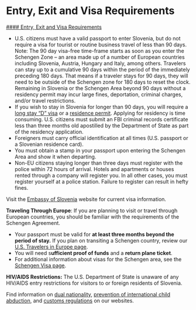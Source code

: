 # Entry, Exit and Visa Requirements

[#### Entry, Exit and Visa Requirements](javascript:void(0); "Entry, Exit and Visa Requirements")

* U.S. citizens must have a valid passport to enter Slovenia, but do not require a visa for tourist or routine business travel of less than 90 days. Note: The 90 day visa-free time-frame starts as soon as you enter the Schengen Zone – an area made up of a number of European countries including Slovenia, Austria, Hungary and Italy, among others. Travelers can stay up to a cumulative 90 days within the period of the immediately preceding 180 days. That means if a traveler stays for 90 days, they will need to be outside of the Schengen zone for 180 days to reset the clock. Remaining in Slovenia or the Schengen Area beyond 90 days without a residency permit may incur large fines, deportation, criminal charges, and/or travel restrictions.
* If you wish to stay in Slovenia for longer than 90 days, you will require a [long stay “D” visa](https://www.gov.si/en/representations/embassy-washington/) or a [residence permit](https://si.usembassy.gov/slovenian-residence-citizenship/). Applying for residency is time consuming. U.S. citizens must submit an FBI criminal records certificate less than three months old apostilled by the Department of State as part of the residency application.
* Foreigners must carry official identification at all times (U.S. passport or a Slovenian residence card).
* You must obtain a stamp in your passport upon entering the Schengen Area and show it when departing.
* Non-EU citizens staying longer than three days must register with the police within 72 hours of arrival. Hotels and apartments or houses rented through a company will register you. In all other cases, you must register yourself at a police station. Failure to register can result in hefty fines.

Visit the [Embassy of Slovenia](http://www.washington.embassy.si/index.php?id=51&L=1) website for current visa information.

**Traveling Through Europe**: If you are planning to visit or travel through European countries, you should be familiar with the requirements of the Schengen Agreement.

* Your passport must be valid for **at least three months beyond the period of stay.** If you plan on transiting a Schengen country, review our [U.S. Travelers in Europe page](https://travel.state.gov/content/travel/en/international-travel/before-you-go/travelers-with-special-considerations/US_Travelers_in_Europes_Schengen_Area.html).
* You will need s**ufficient proof of funds** and a **return plane ticket**.
* For additional information about visas for the Schengen area, see the [Schengen Visa page](https://www.schengenvisainfo.com/schengen-visa-countries-list/).

**HIV/AIDS Restrictions:** The U.S. Department of State is unaware of any HIV/AIDS entry restrictions for visitors to or foreign residents of Slovenia.

Find information on [dual nationality](https://travel.state.gov/content/travel/en/international-travel/before-you-go/travelers-with-special-considerations/Dual-Nationality-Travelers.html), [prevention of international child abduction](https://travel.state.gov/content/travel/en/International-Parental-Child-Abduction/prevention.html), and [customs regulations](https://travel.state.gov/content/travel/en/international-travel/before-you-go/customs-and-import.html) on our websites.